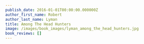 ```yaml
---
publish_date: 2016-01-01T00:00:00.000000Z
author_first_name: Robert
author_last_name: Lyman
title: Among The Head Hunters
image: /images/book_images/lyman_among_the_head_hunters.jpg
book_reviews: []
---
```

